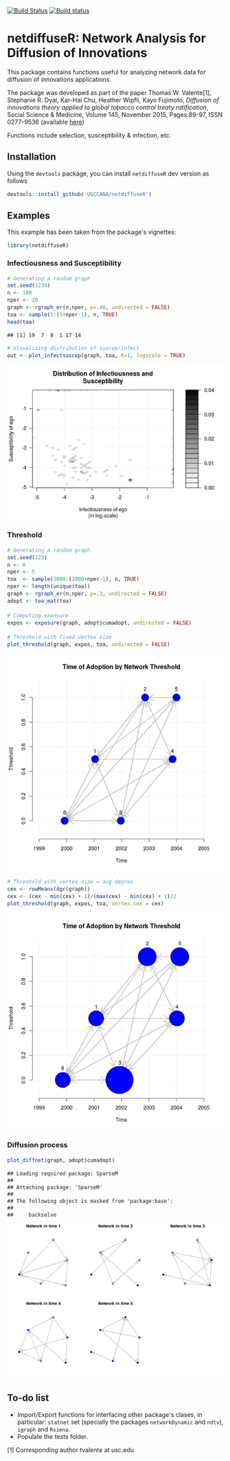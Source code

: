 [![Build Status](https://travis-ci.org/USCCANA/netdiffuseR.svg?branch=master)](https://travis-ci.org/USCCANA/netdiffuseR) [![Build status](https://ci.appveyor.com/api/projects/status/6u48wgl1lqak2jum?svg=true)](https://ci.appveyor.com/project/gvegayon/netdiffuser)

netdiffuseR: Network Analysis for Diffusion of Innovations
==========================================================

This package contains functions useful for analyzing network data for diffusion of innovations applications.

The package was developed as part of the paper Thomas W. Valente[1], Stephanie R. Dyal, Kar-Hai Chu, Heather Wipfli, Kayo Fujimoto, *Diffusion of innovations theory applied to global tobacco control treaty ratification*, Social Science & Medicine, Volume 145, November 2015, Pages 89-97, ISSN 0277-9536 (available [here](http://www.sciencedirect.com/science/article/pii/S027795361530143X))

Functions include selection, susceptibility & infection, etc.

Installation
------------

Using the `devtools` package, you can install `netdiffuseR` dev version as follows

``` r
devtools::install_github('USCCANA/netdiffuseR')
```

Examples
--------

This example has been taken from the package's vignettes:

``` r
library(netdiffuseR)
```

### Infectiousness and Susceptibility

``` r
# Generating a random graph
set.seed(1234)
n <- 100
nper <- 20
graph <- rgraph_er(n,nper, p=.40, undirected = FALSE)
toa <- sample(1:(1+nper-1), n, TRUE)
head(toa)
```

    ## [1] 19  7  8  1 17 14

``` r
# Visualizing distribution of suscep/infect
out <- plot_infectsuscep(graph, toa, K=1, logscale = TRUE)
```

![](README_files/figure-markdown_github/plot_infectsuscept-1.png)

### Threshold

``` r
# Generating a random graph
set.seed(123)
n <- 6
nper <- 5
toa  <- sample(2000:(2000+nper-1), n, TRUE)
nper <- length(unique(toa))
graph <- rgraph_er(n,nper, p=.3, undirected = FALSE)
adopt <- toa_mat(toa)

# Computing exposure
expos <- exposure(graph, adopt$cumadopt, undirected = FALSE)

# Threshold with fixed vertex size
plot_threshold(graph, expos, toa, undirected = FALSE)
```

![](README_files/figure-markdown_github/plot_threshold-1.png)

``` r
# Threshold with vertex size = avg degree
cex <- rowMeans(dgr(graph))
cex <- (cex - min(cex) + 1)/(max(cex) - min(cex) + 1)/2
plot_threshold(graph, expos, toa, vertex.cex = cex)
```

![](README_files/figure-markdown_github/plot_threshold-2.png)

### Diffusion process

``` r
plot_diffnet(graph, adopt$cumadopt)
```

    ## Loading required package: SparseM
    ## 
    ## Attaching package: 'SparseM'
    ## 
    ## The following object is masked from 'package:base':
    ## 
    ##     backsolve

![](README_files/figure-markdown_github/plot_diffnet-1.png)

To-do list
----------

-   Import/Export functions for interfacing other package's clases, in particular: `statnet` set (specially the packages `networkDynamic` and `ndtv`), `igraph` and `Rsiena`.
-   Populate the tests folder.

[1] Corresponding author tvalente at usc.edu
